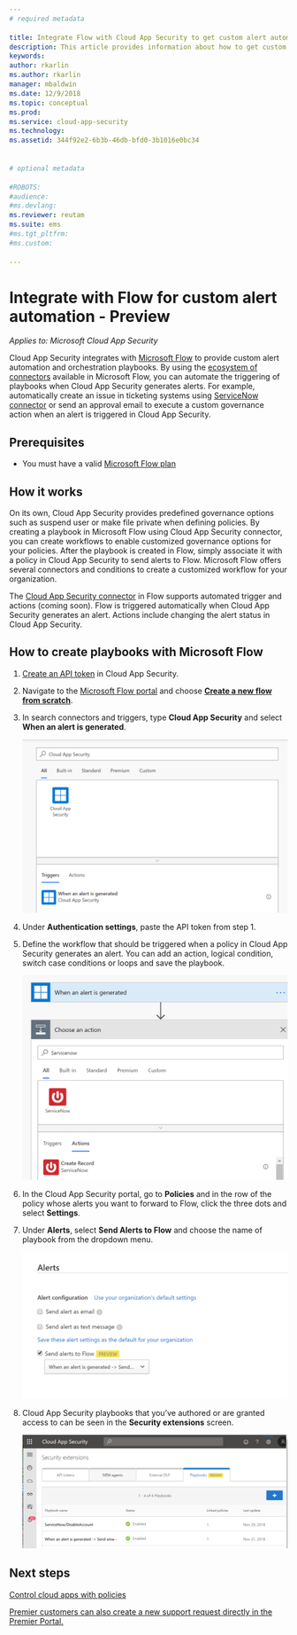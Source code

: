 ```yaml
---
# required metadata

title: Integrate Flow with Cloud App Security to get custom alert automation| Microsoft Docs
description: This article provides information about how to get custom alert automation by integrating Flow with Cloud App Security.
keywords:
author: rkarlin
ms.author: rkarlin
manager: mbaldwin
ms.date: 12/9/2018
ms.topic: conceptual
ms.prod:
ms.service: cloud-app-security
ms.technology:
ms.assetid: 344f92e2-6b3b-46db-bfd0-3b1016e0bc34


# optional metadata

#ROBOTS:
#audience:
#ms.devlang:
ms.reviewer: reutam
ms.suite: ems
#ms.tgt_pltfrm:
#ms.custom:

---
```


# Integrate with Flow for custom alert automation - Preview

*Applies to: Microsoft Cloud App Security*

Cloud App Security integrates with [Microsoft Flow](https://docs.microsoft.com/flow/getting-started) to provide custom alert automation and orchestration playbooks. By using the [ecosystem of connectors](https://docs.microsoft.com/connectors/) available in Microsoft Flow, you can automate the triggering of playbooks when Cloud App Security generates alerts. For example, automatically create an issue in ticketing systems using [ServiceNow connector](https://docs.microsoft.com/connectors/service-now/) or send an approval email to execute a custom governance action when an alert is triggered in Cloud App Security.  

## Prerequisites 

 - You must have a valid [Microsoft Flow plan](https://flow.microsoft.com/en-us/pricing)

## How it works

On its own, Cloud App Security provides predefined governance options such as suspend user or make file private when defining policies. By creating a playbook in Microsoft Flow using Cloud App Security connector, you can create workflows to enable customized governance options for your policies. After the playbook is created in Flow, simply associate it with a policy in Cloud App Security to send alerts to Flow. Microsoft Flow offers several connectors and conditions to create a customized workflow for your organization. 

The [Cloud App Security connector](https://docs.microsoft.com/connectors/cloudappsecurity/#/providers/microsoft.powerapps/apis/shared_cloudappsecurity/apioperations/mcas_on_alert_generated) in Flow supports automated trigger and actions (coming soon). Flow is triggered automatically when Cloud App Security generates an alert. Actions include changing the alert status in Cloud App Security. 

## How to create playbooks with Microsoft Flow

1. [Create an API token](api-tokens.md) in Cloud App Security. 

2. Navigate to the [Microsoft Flow portal](https://flow.microsoft.com) and choose [**Create a new flow from scratch**](https://docs.microsoft.com/flow/get-started-logic-flow). 

3. In search connectors and triggers, type **Cloud App Security** and select **When an alert is generated**.

   ![Flow when alert is generated](./media/flow-when-alert.png)

4. Under **Authentication settings**, paste the API token from step 1. 

5. Define the workflow that should be triggered when a policy in Cloud App Security generates an alert. You can add an action, logical condition, switch case conditions or loops and save the playbook. 

   ![Flow workflow](./media/flow-workflow.png)

6. In the Cloud App Security portal, go to **Policies** and in the row of the policy whose alerts you want to forward to Flow, click the three dots and select **Settings**. 
7. Under **Alerts**, select **Send Alerts to Flow** and choose the name of playbook from the dropdown menu.  

   ![Enable Flow in Cloud App Security portal](./media/flow-mcas-config.png)

8. Cloud App Security playbooks that you’ve authored or are granted access to can be seen in the **Security extensions** screen. 

  
   ![view playbooks in Cloud App Security](./media/flow-extensions.png)
 
 

## Next steps 
[Control cloud apps with policies](control-cloud-apps-with-policies.md)   

[Premier customers can also create a new support request directly in the Premier Portal.](https://premier.microsoft.com/)  
  

